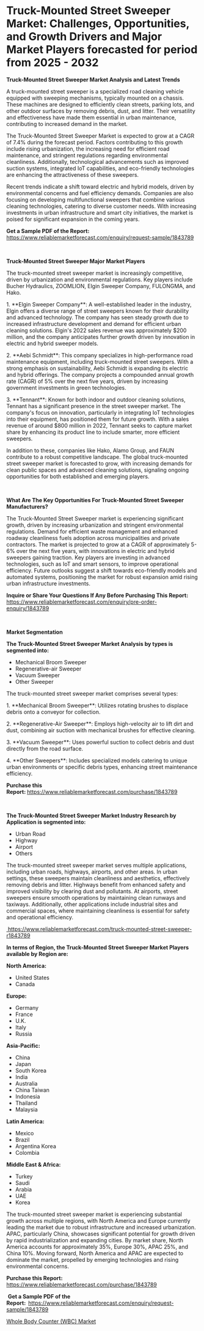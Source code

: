 <p><h1>Truck-Mounted Street Sweeper Market: Challenges, Opportunities, and Growth Drivers and Major Market Players forecasted for period from 2025 - 2032</h1></p><p><strong>Truck-Mounted Street Sweeper Market Analysis and Latest Trends</strong></p>
<p><p>A truck-mounted street sweeper is a specialized road cleaning vehicle equipped with sweeping mechanisms, typically mounted on a chassis. These machines are designed to efficiently clean streets, parking lots, and other outdoor surfaces by removing debris, dust, and litter. Their versatility and effectiveness have made them essential in urban maintenance, contributing to increased demand in the market.</p><p>The Truck-Mounted Street Sweeper Market is expected to grow at a CAGR of 7.4% during the forecast period. Factors contributing to this growth include rising urbanization, the increasing need for efficient road maintenance, and stringent regulations regarding environmental cleanliness. Additionally, technological advancements such as improved suction systems, integrated IoT capabilities, and eco-friendly technologies are enhancing the attractiveness of these sweepers.</p><p>Recent trends indicate a shift toward electric and hybrid models, driven by environmental concerns and fuel efficiency demands. Companies are also focusing on developing multifunctional sweepers that combine various cleaning technologies, catering to diverse customer needs. With increasing investments in urban infrastructure and smart city initiatives, the market is poised for significant expansion in the coming years.</p></p>
<p><strong>Get a Sample PDF of the Report:&nbsp;</strong> <a href="https://www.reliablemarketforecast.com/enquiry/request-sample/1843789?utm_campaign=3203&utm_medium=2&utm_source=Github&utm_content=ia&utm_term=12042025&utm_id=truck-mounted-street-sweeper">https://www.reliablemarketforecast.com/enquiry/request-sample/1843789</a></p>
<p>&nbsp;</p>
<p><strong>Truck-Mounted Street Sweeper Major Market Players</strong></p>
<p><p>The truck-mounted street sweeper market is increasingly competitive, driven by urbanization and environmental regulations. Key players include Bucher Hydraulics, ZOOMLION, Elgin Sweeper Company, FULONGMA, and Hako.</p><p>1. **Elgin Sweeper Company**: A well-established leader in the industry, Elgin offers a diverse range of street sweepers known for their durability and advanced technology. The company has seen steady growth due to increased infrastructure development and demand for efficient urban cleaning solutions. Elgin's 2022 sales revenue was approximately $200 million, and the company anticipates further growth driven by innovation in electric and hybrid sweeper models.</p><p>2. **Aebi Schmidt**: This company specializes in high-performance road maintenance equipment, including truck-mounted street sweepers. With a strong emphasis on sustainability, Aebi Schmidt is expanding its electric and hybrid offerings. The company projects a compounded annual growth rate (CAGR) of 5% over the next five years, driven by increasing government investments in green technologies.</p><p>3. **Tennant**: Known for both indoor and outdoor cleaning solutions, Tennant has a significant presence in the street sweeper market. The company's focus on innovation, particularly in integrating IoT technologies into their equipment, has positioned them for future growth. With a sales revenue of around $800 million in 2022, Tennant seeks to capture market share by enhancing its product line to include smarter, more efficient sweepers.</p><p>In addition to these, companies like Hako, Alamo Group, and FAUN contribute to a robust competitive landscape. The global truck-mounted street sweeper market is forecasted to grow, with increasing demands for clean public spaces and advanced cleaning solutions, signaling ongoing opportunities for both established and emerging players.</p></p>
<p>&nbsp;</p>
<p><strong>What Are The Key Opportunities For Truck-Mounted Street Sweeper Manufacturers?</strong></p>
<p><p>The Truck-Mounted Street Sweeper market is experiencing significant growth, driven by increasing urbanization and stringent environmental regulations. Demand for efficient waste management and enhanced roadway cleanliness fuels adoption across municipalities and private contractors. The market is projected to grow at a CAGR of approximately 5-6% over the next five years, with innovations in electric and hybrid sweepers gaining traction. Key players are investing in advanced technologies, such as IoT and smart sensors, to improve operational efficiency. Future outlooks suggest a shift towards eco-friendly models and automated systems, positioning the market for robust expansion amid rising urban infrastructure investments.</p></p>
<p><strong>Inquire or Share Your Questions If Any Before Purchasing This Report:</strong> <a href="https://www.reliablemarketforecast.com/enquiry/pre-order-enquiry/1843789?utm_campaign=3203&utm_medium=2&utm_source=Github&utm_content=ia&utm_term=12042025&utm_id=truck-mounted-street-sweeper">https://www.reliablemarketforecast.com/enquiry/pre-order-enquiry/1843789</a></p>
<p>&nbsp;</p>
<p><strong>Market Segmentation</strong></p>
<p><strong>The Truck-Mounted Street Sweeper Market Analysis by types is segmented into:</strong></p>
<p><ul><li>Mechanical Broom Sweeper</li><li>Regenerative-air Sweeper</li><li>Vacuum Sweeper</li><li>Other Sweeper</li></ul></p>
<p><p>The truck-mounted street sweeper market comprises several types: </p><p>1. **Mechanical Broom Sweeper**: Utilizes rotating brushes to displace debris onto a conveyor for collection. </p><p>2. **Regenerative-Air Sweeper**: Employs high-velocity air to lift dirt and dust, combining air suction with mechanical brushes for effective cleaning. </p><p>3. **Vacuum Sweeper**: Uses powerful suction to collect debris and dust directly from the road surface. </p><p>4. **Other Sweepers**: Includes specialized models catering to unique urban environments or specific debris types, enhancing street maintenance efficiency.</p></p>
<p><strong>Purchase this Report:&nbsp;</strong><a href="https://www.reliablemarketforecast.com/purchase/1843789?utm_campaign=3203&utm_medium=2&utm_source=Github&utm_content=ia&utm_term=12042025&utm_id=truck-mounted-street-sweeper">https://www.reliablemarketforecast.com/purchase/1843789</a></p>
<p>&nbsp;</p>
<p><strong>The Truck-Mounted Street Sweeper Market Industry Research by Application is segmented into:</strong></p>
<p><ul><li>Urban Road</li><li>Highway</li><li>Airport</li><li>Others</li></ul></p>
<p><p>The truck-mounted street sweeper market serves multiple applications, including urban roads, highways, airports, and other areas. In urban settings, these sweepers maintain cleanliness and aesthetics, effectively removing debris and litter. Highways benefit from enhanced safety and improved visibility by clearing dust and pollutants. At airports, street sweepers ensure smooth operations by maintaining clean runways and taxiways. Additionally, other applications include industrial sites and commercial spaces, where maintaining cleanliness is essential for safety and operational efficiency.</p></p>
<p><a href="https://www.reliablemarketforecast.com/truck-mounted-street-sweeper-r1843789?utm_campaign=3203&utm_medium=2&utm_source=Github&utm_content=ia&utm_term=12042025&utm_id=truck-mounted-street-sweeper">&nbsp;https://www.reliablemarketforecast.com/truck-mounted-street-sweeper-r1843789</a></p>
<p><strong>In terms of Region, the Truck-Mounted Street Sweeper Market Players available by Region are:</strong></p>
<p>
    <p> <strong> North America: </strong>
        <ul>
            <li>United States</li>
            <li>Canada</li>
        </ul>
        </p> 
    <p> <strong> Europe: </strong>
        <ul>
            <li>Germany</li>
            <li>France</li>
            <li>U.K.</li>
            <li>Italy</li>
            <li>Russia</li>
        </ul>
        </p> 
    <p> <strong> Asia-Pacific: </strong>
        <ul>
            <li>China</li>
            <li>Japan</li>
            <li>South Korea</li>
            <li>India</li>
            <li>Australia</li>
            <li>China Taiwan</li>
            <li>Indonesia</li>
            <li>Thailand</li>
            <li>Malaysia</li>
        </ul>
        </p> 
    <p> <strong> Latin America: </strong>
        <ul>
            <li>Mexico</li>
            <li>Brazil</li>
            <li>Argentina Korea</li>
            <li>Colombia</li>
        </ul>
        </p> 
    <p> <strong> Middle East & Africa: </strong>
        <ul>
            <li>Turkey</li>
            <li>Saudi</li>
            <li>Arabia</li>
            <li>UAE</li>
            <li>Korea</li>
        </ul>
    </p>
    </p>
<p><p>The truck-mounted street sweeper market is experiencing substantial growth across multiple regions, with North America and Europe currently leading the market due to robust infrastructure and increased urbanization. APAC, particularly China, showcases significant potential for growth driven by rapid industrialization and expanding cities. By market share, North America accounts for approximately 35%, Europe 30%, APAC 25%, and China 10%. Moving forward, North America and APAC are expected to dominate the market, propelled by emerging technologies and rising environmental concerns.</p></p>
<p><strong>Purchase this Report: </strong><a href="https://www.reliablemarketforecast.com/purchase/1843789?utm_campaign=3203&utm_medium=2&utm_source=Github&utm_content=ia&utm_term=12042025&utm_id=truck-mounted-street-sweeper">https://www.reliablemarketforecast.com/purchase/1843789</a></p>
<p>&nbsp;<strong>Get a Sample PDF of the Report:&nbsp;&nbsp;</strong><a href="https://www.reliablemarketforecast.com/enquiry/request-sample/1843789?utm_campaign=3203&utm_medium=2&utm_source=Github&utm_content=ia&utm_term=12042025&utm_id=truck-mounted-street-sweeper">https://www.reliablemarketforecast.com/enquiry/request-sample/1843789</a></p>
<p><strong></strong></p>
<p><p><a href="https://github.com/huelarnzeba29/Market-Research-Report-List-1/blob/main/whole-body-counter-wbc-market.md?utm_campaign=3203&utm_medium=2&utm_source=Github&utm_content=ia&utm_term=12042025&utm_id=truck-mounted-street-sweeper">Whole Body Counter (WBC) Market</a></p></p>